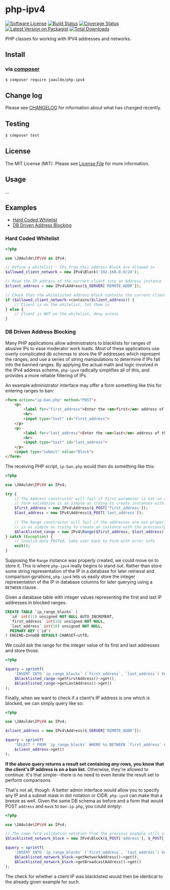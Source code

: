 # php-ipv4

[![Software License](https://img.shields.io/badge/license-MIT-brightgreen.svg?style=flat-square)](LICENSE.md)
[![Build Status](https://travis-ci.org/JAAulde/php-ipv4.svg?branch=master)](https://travis-ci.org/JAAulde/php-ipv4)
[![Coverage Status](https://coveralls.io/repos/JAAulde/php-ipv4/badge.svg?branch=master)](https://coveralls.io/r/JAAulde/php-ipv4?branch=master)
[![Latest Version on Packagist](https://img.shields.io/packagist/v/JAAulde/php-ipv4.svg?style=flat-square)](https://packagist.org/packages/JAAulde/php-ipv4)
[![Total Downloads](https://img.shields.io/packagist/dt/JAAulde/php-ipv4.svg?style=flat-square)](https://packagist.org/packages/JAAulde/php-ipv4)

PHP classes for working with IPV4 addresses and networks.

## Install
### via [composer](https://getcomposer.org)
```bash
$ composer require jaaulde/php-ipv4
```

## Change log
Please see [CHANGELOG](CHANGELOG.md) for information about what has changed recently.

## Testing
``` bash
$ composer test
```

## License
The MIT License (MIT). Please see [License File](LICENSE.md) for more information.

## Usage
...

## Examples
- [Hard Coded Whitelist](#user-content-hard-coded-whitelist)
- [DB Driven Address Blocking](#user-content-db-driven-address-blocking)

### Hard Coded Whitelist
```php
<?php

use \JAAulde\IP\V4 as IPv4;

// Define a whitelist - IPs from this address Block are allowed in
$allowed_client_network = new IPv4\Block('192.168.0.0/24');

// Read the IP address of the current client into an Address instance
$client_address = new IPv4\Address($_SERVER['REMOTE_ADDR']);

// Check that the whitelisted address block contains the current client IP
if ($allowed_client_network->contains($client_address)) {
    // Client is on the whitelist, let them in
} else {
    // Client is NOT on the whitelist, deny access
}
```

### DB Driven Address Blocking
Many PHP applications allow administrators to blacklists for ranges of abusive IPs to ease moderator work loads. Most of these applications use overly complicated db schemas to store the IP addresses which represent the ranges, and use a series of string manipulations to determine if IPs fall into the banned ranges. By applying the actual math and logic involved in the IPv4 address scheme, `php-ipv4` radically simplifies all of this, and provides a more reliable filtering of IPs.

An example administrator interface may offer a form something like this for entering ranges to ban:
```html
<form action="ip-ban.php" method="POST">
    <p>
        <label for="first_address">Enter the <em>first</em> address of the range to block:</label>
        <br>
        <input type="text" id="first_address">
    </p>
    <p>
        <label for="last_address">Enter the <em>last</em> address of the range to block:</label>
        <br>
        <input type="text" id="last_address">
    </p>
    <input type="submit" value="Block">
</form>
```

The receiving PHP script, `ip-ban.php` would then do something like this:
```php
<?php

use \JAAulde\IP\V4 as IPv4;

try {
    // The Address constructor will fail if first parameter is not in correct format, so
    // form validation is as simple as trying to create instances with the POSted data
    $first_address = new IPv4\Address($_POST['first_address']);
    $last_address = new IPv4\Address($_POST['last_address']);
    
    // The Range constructor will fail if the addresses are not properly ordered, so form validation
    // is as simple as trying to create an instance with the previously created Address instances
    $blacklisted_range = new IPv4\Range($first_address, $last_address);
} catch (Exception) {
    // Invalid data POSTed, take user back to form with error info
    exit();
}
```

Supposing the `Range` instance was properly created, we could move on to store it. This is where `php-ipv4` really begins to stand out. Rather than store some string representation of the IP in a database for later retrieval and comparison gyrations, `php-ipv4` lets us easily store the integer representation of the IP in database columns for later querying using a `BETWEEN` clause.

Given a database table with integer values representing the first and last IP addresses in blocked ranges:
```sql
CREATE TABLE `ip_range_blocks` (
  `id` int(11) unsigned NOT NULL AUTO_INCREMENT,
  `first_address` int(10) unsigned NOT NULL,
  `last_address` int(10) unsigned NOT NULL,
  PRIMARY KEY (`id`)
) ENGINE=InnoDB DEFAULT CHARSET=utf8;
```

We could ask the range for the integer value of its first and last addresses and store those.
```php
<?php

$query = sprintf(
    'INSERT INTO `ip_range_blocks` (`first_address`, `last_address`) VALUES (%s, %s);',
    $blacklisted_range->getFirstAddress()->get(),
    $blacklisted_range->getLastAddress()->get()
);
```

Finally, when we want to check if a client's IP address is one which is blocked, we can simply query like so:
```php
<?php

use \JAAulde\IP\V4 as IPv4;

$client_address = new IPv4\Address($_SERVER['REMOTE_ADDR']);

$query = sprintf(
    'SELECT * FROM `ip_range_blocks` WHERE %s BETWEEN `first_address` AND `last_address`;',
    $client_address->get()
);
```

**If the above query returns a result set containing _any_ rows, you know that the client's IP address is on a ban list.** Otherwise, they're allowed to continue. It's that simple--there is no need to even iterate the result set to perform comparisons.

That's not all, though. A better admin interface would allow you to specify any IP and a subnet mask in dot notation or CIDR. `php-ipv4` can make that a breeze as well. Given the same DB schema as before and a form that would POST `address` and `mask` to `ban-ip.php`, you could simply:
```php
<?php

use \JAAulde\IP\V4 as IPv4;

// The same form validation notation from the previous example still stands
$blacklisted_network_block = new IPv4\Block($_POST['address'], $_POST['mask']);

$query = sprintf(
    'INSERT INTO `ip_range_blocks` (`first_address`, `last_address`) VALUES (%s, %s);',
    $blacklisted_network_block->getNetworkAddress()->get(),
    $blacklisted_network_block->getBroadcastAddress()->get()
);
```

The check for whether a client IP was blacklisted would then be identical to the already given example for such.
